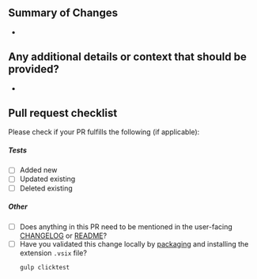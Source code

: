 ## Summary of Changes

<!-- Include a high-level overview of your implementation, including any alternatives you considered and items you'll address in follow-up PRs -->

-

## Any additional details or context that should be provided?

<!-- Behavior before/after, more technical details/screenshots, follow-on work that should be expected, links to discussions or issues, etc -->

-

## Pull request checklist

Please check if your PR fulfills the following (if applicable):

##### Tests

- [ ] Added new
- [ ] Updated existing
- [ ] Deleted existing

##### Other

<!-- prettier-ignore -->
- [ ] Does anything in this PR need to be mentioned in the user-facing [CHANGELOG](https://github.com/confluentinc/vscode/blob/main/CHANGELOG.md) or [README](https://github.com/confluentinc/vscode/blob/main/public/README.md)?
- [ ] Have you validated this change locally by [packaging](https://github.com/confluentinc/vscode/blob/main/README.md#packaging-steps) and installing the extension `.vsix` file?
  ```shell
  gulp clicktest
  ```
